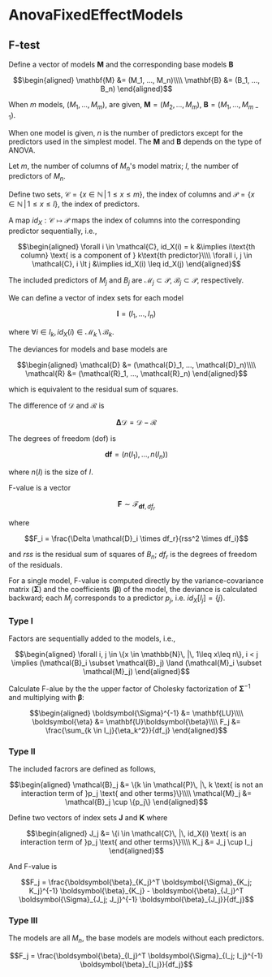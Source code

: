 # AnovaFixedEffectModels
## F-test
Define a vector of models $\mathbf{M}$ and the corresponding base models $\mathbf{B}$
```math
\begin{aligned}
    \mathbf{M} &= (M_1, ..., M_n)\\\\
    \mathbf{B} &= (B_1, ..., B_n)
\end{aligned}
```
When $m$ models, $(M_1, ..., M_m)$, are given, $\mathbf{M} = (M_2, ..., M_m)$, $\mathbf{B} = (M_1, ..., M_{m-1})$. 

When one model is given, $n$ is the number of predictors except for the predictors used in the simplest model. The $\mathbf M$ and $\mathbf B$ depends on the type of ANOVA.

Let $m$, the number of columns of $M_n$'s model matrix; $l$, the number of predictors of $M_n$. 

Define two sets, $\mathcal{C} = \{x \in \mathbb{N}\, |\, 1 \leq x \leq m\}$, the index of columns and $\mathcal{P} = \{x \in \mathbb{N}\, |\, 1 \leq x \leq l\}$, the index of predictors.

A map $id_X: \mathcal{C} \mapsto \mathcal{P}$ maps the index of columns into the corresponding predictor sequentially, i.e., 
```math
\begin{aligned}
    \forall i \in \mathcal{C}, id_X(i) = k &\implies i\text{th column} \text{ is a component of } k\text{th predictor}\\\\
    \forall i, j \in \mathcal{C}, i \lt j &\implies id_X(i) \leq id_X(j)
\end{aligned}
```
The included predictors of $M_j$ and $B_j$ are $\mathcal{M}_j \subset \mathcal{P}$,  $\mathcal{B}_j \subset \mathcal{P}$, respectively.

We can define a vector of index sets for each model
```math
\mathbf{I} = (I_1, ..., I_n)
```
where $\forall i \in I_k, id_X(i) \in \mathcal{M}_k\setminus \mathcal{B}_k$.

The deviances for models and base models are
```math
\begin{aligned}
    \mathcal{D} &= (\mathcal{D}_1, ..., \mathcal{D}_n)\\\\
    \mathcal{R} &= (\mathcal{R}_1, ..., \mathcal{R}_n)
\end{aligned}
```
which is equivalent to the residual sum of squares.

The difference of $\mathcal{D}$ and $\mathcal{R}$ is
```math
\boldsymbol{\Delta} \mathcal{D} = \mathcal{D} - \mathcal{R}
```
The degrees of freedom (dof) is
```math
\mathbf{df} = (n(I_1), ..., n(I_n))
```
where $n(I)$ is the size of $I$.

F-value is a vector
```math
\mathbf{F} \sim \mathcal{F}_{\mathbf{df}, df_r}
```
where 
```math
F_i = \frac{\Delta \mathcal{D}_i \times df_r}{rss^2 \times df_i}
```
and $rss$ is the residual sum of squares of $B_n$; $df_r$ is the degrees of freedom of the residuals.

For a single model, F-value is computed directly by the variance-covariance matrix ($\boldsymbol \Sigma$) and the coefficients ($\boldsymbol \beta$) of the model, the deviance is calculated backward; each $M_j$ corresponds to a predictor $p_j$, i.e. $id_X[I_j] = \{j\}$.
### Type I
Factors are sequentially added to the models, i.e., 
```math
\begin{aligned}
    \forall i, j \in \{x \in \mathbb{N}\, |\, 1\leq x\leq n\}, i < j \implies (\mathcal{B}_i \subset \mathcal{B}_j) \land (\mathcal{M}_i \subset \mathcal{M}_j)
\end{aligned}
```
Calculate F-alue by the the upper factor of Cholesky factorization of $\boldsymbol \Sigma^{-1}$ and multiplying with $\boldsymbol \beta$: 
```math
\begin{aligned}
    \boldsymbol{\Sigma}^{-1} &= \mathbf{LU}\\\\
    \boldsymbol{\eta} &= \mathbf{U}\boldsymbol{\beta}\\\\
    F_j &= \frac{\sum_{k \in I_j}{\eta_k^2}}{df_j}
\end{aligned}
```
### Type II 
The included facrors are defined as follows,
```math
\begin{aligned}
    \mathcal{B}_j &= \{k \in \mathcal{P}\, |\, k \text{ is not an interaction term of }p_j \text{ and other terms}\}\\\\
    \mathcal{M}_j &= \mathcal{B}_j \cup \{p_j\}
\end{aligned}
```
Define two vectors of index sets $\mathbf J$ and $\mathbf K$ where 
```math
\begin{aligned}
    J_j &= \{i \in \mathcal{C}\, |\, id_X(i) \text{ is an interaction term of }p_j \text{ and other terms}\}\\\\
    K_j &= J_j \cup I_j
\end{aligned}
```
And F-value is
```math
F_j = \frac{\boldsymbol{\beta}_{K_j}^T \boldsymbol{\Sigma}_{K_j; K_j}^{-1} \boldsymbol{\beta}_{K_j} - \boldsymbol{\beta}_{J_j}^T \boldsymbol{\Sigma}_{J_j; J_j}^{-1} \boldsymbol{\beta}_{J_j}}{df_j}
```
### Type III
The models are all $M_n$, the base models are models without each predictors.  
```math
F_j = \frac{\boldsymbol{\beta}_{I_j}^T \boldsymbol{\Sigma}_{I_j; I_j}^{-1} \boldsymbol{\beta}_{I_j}}{df_j}
```